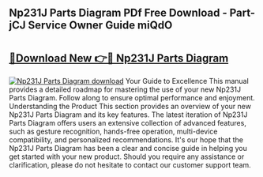 ## Np231J Parts Diagram PDf Free Download - Part-jCJ Service Owner Guide miQdO

# <h2><a href="http://dfkmta.blite.top/?on=Np231J+Parts+Diagram">🔗Download New 👉🔴 Np231J Parts Diagram</a></h2>

[![Np231J Parts Diagram download](https://i.imgur.com/lujVjoI.png)](http://dfkmta.blite.top/?on=Np231J+Parts+Diagram)
Your Guide to Excellence This manual provides a detailed roadmap for mastering the use of your new Np231J Parts Diagram. Follow along to ensure optimal performance and enjoyment. Understanding the Product This section provides an overview of your new Np231J Parts Diagram and its key features. The latest iteration of Np231J Parts Diagram offers users an extensive collection of advanced features, such as gesture recognition, hands-free operation, multi-device compatibility, and personalized recommendations. It's our hope that the Np231J Parts Diagram has been a clear and concise guide in helping you get started with your new product. Should you require any assistance or clarification, please do not hesitate to contact our customer support team.
